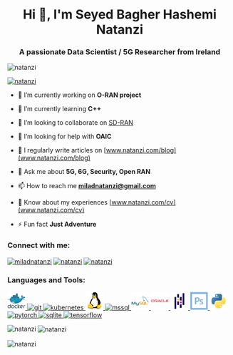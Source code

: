 <h1 align="center">Hi 👋, I'm Seyed Bagher Hashemi Natanzi</h1>
<h3 align="center">A passionate Data Scientist / 5G Researcher from Ireland</h3>

<p align="left"> <img src="https://komarev.com/ghpvc/?username=natanzi&label=Profile%20views&color=0e75b6&style=flat" alt="natanzi" /> </p>

<p align="left"> <a href="https://github.com/ryo-ma/github-profile-trophy"><img src="https://github-profile-trophy.vercel.app/?username=natanzi" alt="natanzi" /></a> </p>

- 🔭 I’m currently working on **O-RAN project**

- 🌱 I’m currently learning **C++**

- 👯 I’m looking to collaborate on [SD-RAN](https://sd-ran.org)

- 🤝 I’m looking for help with **OAIC**

- 📝 I regularly write articles on [www.natanzi.com/blog](www.natanzi.com/blog)

- 💬 Ask me about **5G, 6G, Security, Open RAN**

- 📫 How to reach me **miladnatanzi@gmail.com**

- 📄 Know about my experiences [www.natanzi.com/cv](www.natanzi.com/cv)

- ⚡ Fun fact **Just Adventure**

<h3 align="left">Connect with me:</h3>
<p align="left">
<a href="https://twitter.com/miladnatanzi" target="blank"><img align="center" src="https://raw.githubusercontent.com/rahuldkjain/github-profile-readme-generator/master/src/images/icons/Social/twitter.svg" alt="miladnatanzi" height="30" width="40" /></a>
<a href="https://linkedin.com/in/natanzi" target="blank"><img align="center" src="https://raw.githubusercontent.com/rahuldkjain/github-profile-readme-generator/master/src/images/icons/Social/linked-in-alt.svg" alt="natanzi" height="30" width="40" /></a>
<a href="https://dribbble.com/natanzi" target="blank"><img align="center" src="https://raw.githubusercontent.com/rahuldkjain/github-profile-readme-generator/master/src/images/icons/Social/dribbble.svg" alt="natanzi" height="30" width="40" /></a>
</p>

<h3 align="left">Languages and Tools:</h3>
<p align="left"> <a href="https://www.docker.com/" target="_blank" rel="noreferrer"> <img src="https://raw.githubusercontent.com/devicons/devicon/master/icons/docker/docker-original-wordmark.svg" alt="docker" width="40" height="40"/> </a> <a href="https://git-scm.com/" target="_blank" rel="noreferrer"> <img src="https://www.vectorlogo.zone/logos/git-scm/git-scm-icon.svg" alt="git" width="40" height="40"/> </a> <a href="https://kubernetes.io" target="_blank" rel="noreferrer"> <img src="https://www.vectorlogo.zone/logos/kubernetes/kubernetes-icon.svg" alt="kubernetes" width="40" height="40"/> </a> <a href="https://www.linux.org/" target="_blank" rel="noreferrer"> <img src="https://raw.githubusercontent.com/devicons/devicon/master/icons/linux/linux-original.svg" alt="linux" width="40" height="40"/> </a> <a href="https://www.microsoft.com/en-us/sql-server" target="_blank" rel="noreferrer"> <img src="https://www.svgrepo.com/show/303229/microsoft-sql-server-logo.svg" alt="mssql" width="40" height="40"/> </a> <a href="https://www.mysql.com/" target="_blank" rel="noreferrer"> <img src="https://raw.githubusercontent.com/devicons/devicon/master/icons/mysql/mysql-original-wordmark.svg" alt="mysql" width="40" height="40"/> </a> <a href="https://www.oracle.com/" target="_blank" rel="noreferrer"> <img src="https://raw.githubusercontent.com/devicons/devicon/master/icons/oracle/oracle-original.svg" alt="oracle" width="40" height="40"/> </a> <a href="https://pandas.pydata.org/" target="_blank" rel="noreferrer"> <img src="https://raw.githubusercontent.com/devicons/devicon/2ae2a900d2f041da66e950e4d48052658d850630/icons/pandas/pandas-original.svg" alt="pandas" width="40" height="40"/> </a> <a href="https://www.photoshop.com/en" target="_blank" rel="noreferrer"> <img src="https://raw.githubusercontent.com/devicons/devicon/master/icons/photoshop/photoshop-line.svg" alt="photoshop" width="40" height="40"/> </a> <a href="https://www.python.org" target="_blank" rel="noreferrer"> <img src="https://raw.githubusercontent.com/devicons/devicon/master/icons/python/python-original.svg" alt="python" width="40" height="40"/> </a> <a href="https://pytorch.org/" target="_blank" rel="noreferrer"> <img src="https://www.vectorlogo.zone/logos/pytorch/pytorch-icon.svg" alt="pytorch" width="40" height="40"/> </a> <a href="https://www.sqlite.org/" target="_blank" rel="noreferrer"> <img src="https://www.vectorlogo.zone/logos/sqlite/sqlite-icon.svg" alt="sqlite" width="40" height="40"/> </a> <a href="https://www.tensorflow.org" target="_blank" rel="noreferrer"> <img src="https://www.vectorlogo.zone/logos/tensorflow/tensorflow-icon.svg" alt="tensorflow" width="40" height="40"/> </a> </p>

<p><img align="left" src="https://github-readme-stats.vercel.app/api/top-langs?username=natanzi&show_icons=true&locale=en&layout=compact" alt="natanzi" /></p>

<p>&nbsp;<img align="center" src="https://github-readme-stats.vercel.app/api?username=natanzi&show_icons=true&locale=en" alt="natanzi" /></p>

<p><img align="center" src="https://github-readme-streak-stats.herokuapp.com/?user=natanzi&" alt="natanzi" /></p>

